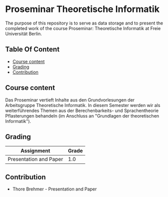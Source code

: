 # Proseminar Theoretische Informatik


The purpose of this repository is to serve as data storage and to present the completed work of the course Proseminar: Theoretische Informatik at Freie Universität Berlin.

## Table Of Content

- [Course content](#course-content)
- [Grading](#grading)
- [Contribution](#contribution)


## Course content

Das Proseminar vertieft Inhalte aus den Grundvorlesungen der Arbeitsgruppe Theoretische Informatik. In diesem Semester werden wir als weiterführendes Themen aus der Berechenbarkeits- und Sprachentheorie Pflasterungen behandeln (im Anschluss an "Grundlagen der theoretischen Informatik").



## Grading

| Assignment  | Grade |
| ------------- | ------------- |
| Presentation and Paper  | 1.0  |




## Contribution

* Thore Brehmer - Presentation and Paper
